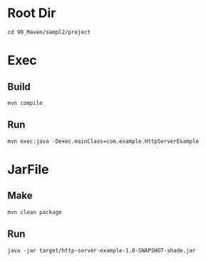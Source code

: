 # Root Dir
```
cd 90_Maven/sampl2/project
```

# Exec
## Build
```
mvn compile
```
## Run
```
mvn exec:java -Dexec.mainClass=com.example.HttpServerExample
```

# JarFile
## Make
```
mvn clean package
```
## Run
```
java -jar target/http-server-example-1.0-SNAPSHOT-shade.jar
```

